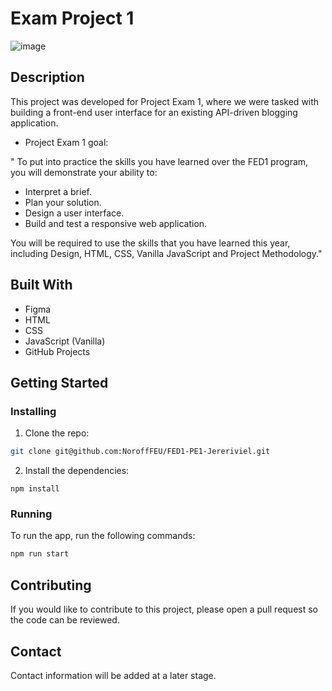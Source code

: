 # Exam Project 1

![image](https://jereriviel.github.io/portfolio/assets/img/thumbnail_backtobasics.png)

## Description

This project was developed for Project Exam 1, where we were tasked with building a front-end user interface for an existing API-driven blogging application.

- Project Exam 1 goal:

" To put into practice the skills you have learned over the FED1 program, you will demonstrate your ability to:
- Interpret a brief.
- Plan your solution.
- Design a user interface.
- Build and test a responsive web application.

You will be required to use the skills that you have learned this year, including Design, HTML, CSS, Vanilla JavaScript and Project Methodology."

## Built With

- Figma
- HTML
- CSS
- JavaScript (Vanilla)
- GitHub Projects

## Getting Started

### Installing

1. Clone the repo:

```bash
git clone git@github.com:NoroffFEU/FED1-PE1-Jereriviel.git
```

2. Install the dependencies:

```
npm install
```

### Running

To run the app, run the following commands:

```bash
npm run start
```

## Contributing

If you would like to contribute to this project, please open a pull request so the code can be reviewed.

## Contact

Contact information will be added at a later stage.
